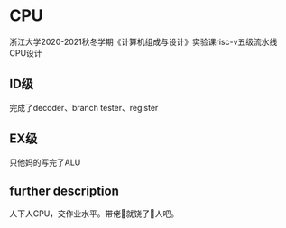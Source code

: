 # CPU
浙江大学2020-2021秋冬学期《计算机组成与设计》实验课risc-v五级流水线CPU设计
## ID级
完成了decoder、branch tester、register
## EX级
只他妈的写完了ALU
## further description
人下人CPU，交作业水平。带佬🚪就饶了🐀人吧。

